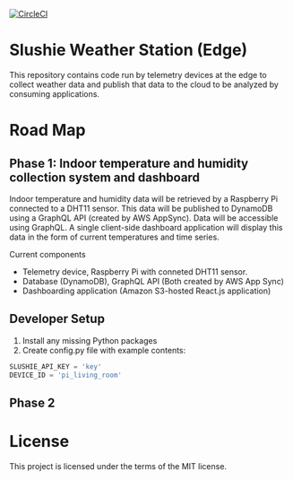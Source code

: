 [![CircleCI](https://circleci.com/gh/aclifford3/slushie-weather-station-edge.svg?style=svg)](https://circleci.com/gh/aclifford3/slushie-weather-station-edge)

# Slushie Weather Station (Edge)

This repository contains code run by telemetry devices at the edge to collect weather data and publish that data to the cloud to be analyzed by consuming applications.

# Road Map

## Phase 1: Indoor temperature and humidity collection system and dashboard

Indoor temperature and humidity data will be retrieved by a Raspberry Pi connected to a DHT11 sensor.  This data will be published to DynamoDB using a GraphQL API (created by AWS AppSync).  Data will be accessible using GraphQL.  A single client-side dashboard application will display this data in the form of current temperatures and time series.

Current components
- Telemetry device, Raspberry Pi with conneted DHT11 sensor. 
- Database (DynamoDB), GraphQL API (Both created by AWS App Sync)
- Dashboarding application (Amazon S3-hosted React.js application)


## Developer Setup
1. Install any missing Python packages
2. Create config.py file with example contents:
```python
SLUSHIE_API_KEY = 'key'
DEVICE_ID = 'pi_living_room'
```

## Phase 2


# License

This project is licensed under the terms of the MIT license.
